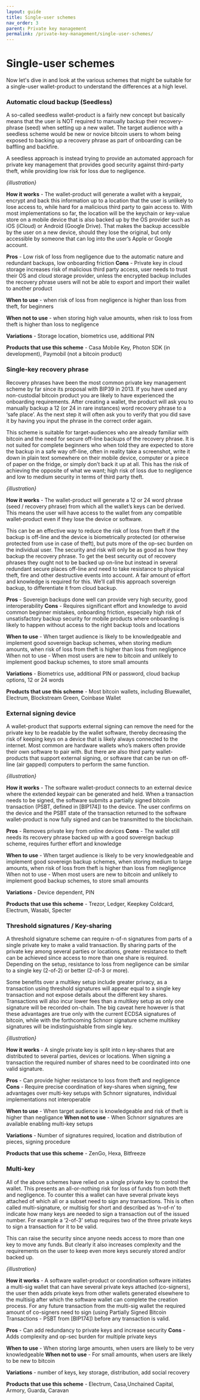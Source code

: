 ```yaml
---
layout: guide
title: Single-user schemes
nav_order: 3
parent: Private key management
permalink: /private-key-management/single-user-schemes/
---
```


# Single-user schemes

Now let's dive in and look at the various schemes that might be suitable for a single-user wallet-product to understand the differences at a high level.

### Automatic cloud backup (Seedless)

A so-called seedless wallet-product is a fairly new concept but basically means that the user is NOT required to manually backup their recovery-phrase (seed) when setting up a new wallet. The target audience with a seedless scheme would be new or novice bitcoin users to whom being exposed to backing up a recovery phrase as part of onboarding can be baffling and backfire. 

A seedless approach is instead trying to provide an automated approach for private key management that provides good security against third-party theft, while providing low risk for loss due to negligence. 

*{illustration}*

**How it works** - The wallet-product will generate a wallet with a keypair, encrypt and back this information up to a location that the user is unlikely to lose access to, while hard for a malicious third party to gain access to. With most implementations so far, the location will be the keychain or key-value store on a mobile device that is also backed up by the OS provider such as iOS (iCloud) or Android (Google Drive). That makes the backup accessible by the user on a new device, should they lose the original, but only accessible by someone that can log into the user’s Apple or Google account. 

**Pros** - Low risk of loss from negligence due to the automatic nature and redundant backups, low onboarding friction
**Cons** - Private key in cloud storage increases risk of malicious third party access, user needs to trust their OS and cloud storage provider, unless the encrypted backup includes the recovery phrase users will not be able to export and import their wallet to another product

**When to use** - when risk of loss from negligence is higher than loss from theft, for beginners

**When not to use** - when storing high value amounts, when risk to loss from theft is higher than loss to negligence

**Variations** - Storage location, biometrics use, additional PIN

**Products that use this scheme** - Casa Mobile Key, Photon SDK (in development), Paymobil (not a bitcoin product)

### Single-key recovery phrase

Recovery phrases have been the most common private key management scheme by far since its proposal with BIP39 in 2013. If you have used any non-custodial bitcoin product you are likely to have experienced the onboarding requirements. After creating a wallet, the product will ask you to manually backup a 12 (or 24 in rare instances) word recovery phrase to a ‘safe place’. As the next step it will often ask you to verify that you did save it by having you input the phrase in the correct order again. 

This scheme is suitable for target-audiences who are already familiar with bitcoin and the need for secure off-line backups of the recovery phrase. It is not suited for complete beginners who when told they are expected to store the backup in a safe way off-line, often in reality take a screenshot, write it down in plain text somewhere on their mobile device, computer or a piece of paper on the fridge, or simply don’t back it up at all. This has the risk of achieving the opposite of what we want; high risk of loss due to negligence and low to medium security in terms of third party theft.

*{illustration}*

**How it works** - The wallet-product will generate a 12 or 24 word phrase (seed / recovery phrase) from which all the wallet’s keys can be derived. This means the user will have access to the wallet from any compatible wallet-product even if they lose the device or software.

This can be an effective way to reduce the risk of loss from theft if the backup is off-line and the device is biometrically protected (or otherwise protected from use in case of theft), but puts more of the op-sec burden on the individual user. The security and risk will only be as good as how they backup the recovery phrase. To get the best security out of recovery phrases they ought not to be backed up on-line but instead in several redundant secure places off-line and need to take resistance to physical theft, fire and other destructive events into account. A fair amount of effort and knowledge is required for this. We’ll call this approach sovereign backup, to differentiate it from cloud backup. 

**Pros** - Sovereign backups done well can provide very high security, good interoperability
**Cons** - Requires significant effort and knowledge to avoid common beginner mistakes, onboarding friction, especially high risk of unsatisfactory backup security for mobile products where onboarding is likely to happen without access to the right backup tools and locations

**When to use** - When target audience is likely to be knowledgeable and implement good sovereign backup schemes, when storing medium amounts, when risk of loss from theft is higher than loss from negligence 
When not to use - When most users are new to bitcoin and unlikely to implement good backup schemes, to store small amounts

**Variations** - Biometrics use, additional PIN or password, cloud backup options, 12 or 24 words

**Products that use this scheme** - Most bitcoin wallets, including Bluewallet, Electrum, Blockstream Green, Coinbase Wallet

### External signing device

A wallet-product that supports external signing can remove the need for the private key to be readable by the wallet software, thereby decreasing the risk of keeping keys on a device that is likely always connected to the internet. Most common are hardware wallets who’s makers often provide their own software to pair with. But there are also third party wallet-products that support external signing, or software that can be run on off-line (air gapped) computers to perform the same function.

*{illustration}*

**How it works** - The software wallet-product connects to an external device where the extended keypair can be generated and held. When a transaction needs to be signed, the software submits a partially signed bitcoin transaction (PSBT, defined in [BIP174]) to the device. The user confirms on the device and the PSBT state of the transaction returned to the software wallet-product is now fully signed and can be transmitted to the blockchain.

**Pros** - Removes private key from online devices
**Cons** - The wallet still needs its recovery phrase backed up with a good sovereign backup scheme, requires further effort and knowledge

**When to use** - When target audience is likely to be very knowledgeable and implement good sovereign backup schemes, when storing medium to large amounts, when risk of loss from theft is higher than loss from negligence 
When not to use - When most users are new to bitcoin and unlikely to implement good backup schemes, to store small amounts

**Variations** - Device dependent, PIN

**Products that use this scheme** - Trezor, Ledger, Keepkey Coldcard, Electrum, Wasabi, Specter

### Threshold signatures / Key-sharing

A threshold signature scheme can require n-of-n signatures from parts of a single private key to make a valid transaction. By sharing parts of the private key among several parties or locations, greater resistance to theft can be achieved since access to more than one share is required. Depending on the setup, resistance to loss from negligence can be similar to a single key (2-of-2) or better (2-of-3 or more).

Some benefits over a multikey setup include greater privacy, as a transaction using threshold signatures will appear equal to a single key transaction and not expose details about the different key shares. Transactions will also incur lower fees than a multikey setup as only one signature will be recorded on-chain. The big caveat here however is that these advantages are true only with the current ECDSA signatures of bitcoin, while with the forthcoming Schnorr signature scheme multikey signatures will be indistinguishable from single key.  

*{illustration}*

**How it works** - A single private key is split into n key-shares that are distributed to several parties, devices or locations. When signing a transaction the required number of shares need to be coordinated into one valid signature.

**Pros** - Can provide higher resistance to loss from theft and negligence
**Cons** - Require precise coordination of key-shares when signing, few advantages over multi-key setups with Schnorr signatures, individual implementations not interoperable

**When to use** - When target audience is knowledgeable and risk of theft is higher than negligance
**When not to use** - When Schnorr signatures are available enabling multi-key setups

**Variations** - Number of signatures required, location and distribution of pieces, signing procedure

**Products that use this scheme** - ZenGo, Hexa, Bitfreeze

### Multi-key
All of the above schemes have relied on a single private key to control the wallet. This presents an all-or-nothing risk for loss of funds from both theft and negligence. To counter this a wallet can have several private keys attached of which all or a subset need to sign any transactions. This is often called multi-signature, or multisig for short and described as ‘n-of-n’ to indicate how many keys are needed to sign a transaction out of the issued number. For example a ‘2-of-3’ setup requires two of the three private keys to sign a transaction for it to be valid.

This can raise the security since anyone needs access to more than one key to move any funds. But clearly it also increases complexity and the requirements on the user to keep even more keys securely stored and/or backed up.

*{illustration}*

**How it works** - A software wallet-product or coordination software initiates a multi-sig wallet that can have several private keys attached (co-signers), the user then adds private keys from other wallets generated elsewhere to the multisig after which the software wallet can complete the creation process. For any future transaction from the multi-sig wallet the required amount of co-signers need to sign (using Partially Signed Bitcoin Transactions - PSBT from [BIP174]) before any transaction is valid.

**Pros** - Can add redundancy to private keys and increase security
**Cons** - Adds complexity and op-sec burden for multiple private keys

**When to use** - When storing large amounts, when users are likely to be very knowledgeable
**When not to use** - For small amounts, when users are likely to be new to bitcoin

**Variations** - number of keys, key storage, distribution, add social recovery

**Products that use this scheme** - Electrum, Casa,Unchained Capital, Armory, Guarda, Caravan

